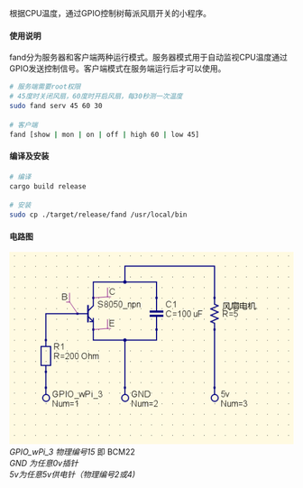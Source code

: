  根据CPU温度，通过GPIO控制树莓派风扇开关的小程序。  

#### 使用说明
fand分为服务器和客户端两种运行模式。服务器模式用于自动监视CPU温度通过GPIO发送控制信号。客户端模式在服务端运行后才可以使用。  

```bash
# 服务端需要root权限  
# 45度时关闭风扇，60度时开启风扇，每30秒测一次温度  
sudo fand serv 45 60 30
  
# 客户端  
fand [show | mon | on | off | high 60 | low 45]  
```

#### 编译及安装
```bash
# 编译
cargo build release

# 安装
sudo cp ./target/release/fand /usr/local/bin
```

#### 电路图  
  
![电路示意图](https://github.com/jjling2011/fand/blob/rust/readme/circuit01.png?raw=true)  
*GPIO_wPi_3 物理编号15* 即 BCM22  
*GND 为任意0v插针*  
*5v为任意5v供电针（物理编号2或4)*  
